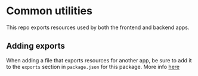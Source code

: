 # Common utilities

This repo exports resources used by both the frontend and backend apps.

## Adding exports
When adding a file that exports resources for another app, be sure to add it to the `exports` section in `package.json` for this package. More info [here](https://turbo.build/repo/docs/crafting-your-repository/structuring-a-repository#exports)